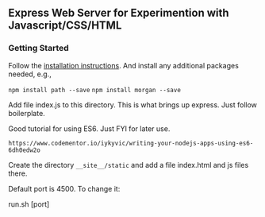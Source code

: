 ## Express Web Server for Experimention with Javascript/CSS/HTML

### Getting Started

Follow the [installation instructions](https://expressjs.com/en/starter/installing.html).
And install any additional packages needed, e.g., 

`npm install path --save`
`npm install morgan --save`

Add file index.js to this directory. This is what brings up express.
Just follow boilerplate.

Good tutorial for using ES6. Just FYI for later use.

    https://www.codementor.io/iykyvic/writing-your-nodejs-apps-using-es6-6dh0edw2o

Create the directory `__site__/static` and add a file index.html and js files
there. 

Default port is 4500. To change it:

run.sh [port] 



